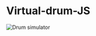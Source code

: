 # Virtual-drum-JS
![Drum simulator](https://github.com/ryazyk/Virtual-drum-JS/master/img/drum.jpg)

